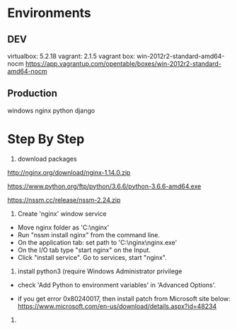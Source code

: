 # Environments

## DEV

virtualbox: 5.2.18
vagrant: 2.1.5
vagrant box: win-2012r2-standard-amd64-nocm
  https://app.vagrantup.com/opentable/boxes/win-2012r2-standard-amd64-nocm

## Production

windows
nginx
python
django

# Step By Step

1. download packages

http://nginx.org/download/nginx-1.14.0.zip

https://www.python.org/ftp/python/3.6.6/python-3.6.6-amd64.exe

https://nssm.cc/release/nssm-2.24.zip

1. Create 'nginx' window service

- Move nginx folder as 'C:\nginx'
- Run "nssm install nginx" from the command line.
- On the application tab: set path to 'C:\nginx\nginx.exe'
- On the I/O tab type "start nginx" on the Input.
- Click "install service". Go to services, start "nginx".

1. install python3 (require Windows Administrator privilege

- check 'Add Python to environment variables' in 'Advanced Options'.

- if you get error 0x80240017, then install patch from Microsoft site below:
https://www.microsoft.com/en-us/download/details.aspx?id=48234

1. 
